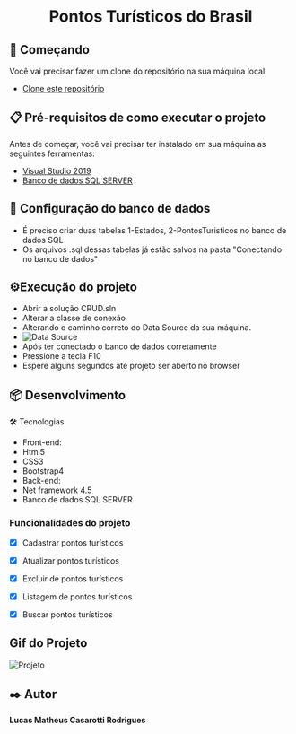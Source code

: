 
<h1 align="center">Pontos Turísticos do Brasil</h1>

## 🚀 Começando
Você vai precisar fazer um clone do repositório na sua máquina local
* [Clone este repositório](https://github.com/Lucas-Casarotti/Projetos/tree/main/02%20-%20Back-end/04%20-%20C%23%20e%20ASP.NET/01%20-%20Pontos%20Tur%C3%ADsticos%20do%20Brasil)


## 📋 Pré-requisitos de como executar o projeto
Antes de começar, você vai precisar ter instalado em sua máquina as seguintes ferramentas:
* [Visual Studio 2019](https://visualstudio.microsoft.com/pt-br/downloads/)
* [Banco de dados SQL SERVER](https://docs.microsoft.com/pt-br/sql/ssms/download-sql-server-management-studio-ssms?view=sql-server-ver15)

## 🔧 Configuração do banco de dados
* É preciso criar duas tabelas 1-Estados, 2-PontosTuristicos no banco de dados SQL
* Os arquivos .sql dessas tabelas já estão salvos na pasta "Conectando no banco de dados"

## ⚙️Execução do projeto 
* Abrir a solução CRUD.sln
* Alterar a classe de conexão
* Alterando o caminho correto do Data Source da sua máquina.
* <img src="https://github.com/Lucas-Casarotti/Teste01/blob/main/Conectando%20no%20banco/DataSource.png" align="left" alt="Data Source">
* Após ter conectado o banco de dados corretamente
* Pressione a tecla F10
* Espere alguns segundos até projeto ser aberto no browser

## 📦 Desenvolvimento
🛠 Tecnologias
* Front-end:
* Html5
* CSS3
* Bootstrap4
* Back-end:
* Net framework 4.5
* Banco de dados SQL SERVER

### Funcionalidades do projeto
- [x] Cadastrar pontos turísticos
- [x] Atualizar pontos turísticos
- [x] Excluir de pontos turísticos
- [x] Listagem de pontos turísticos
- [x] Buscar pontos turísticos


## Gif do Projeto
![Projeto](https://github.com/Lucas-Casarotti/Teste01/blob/main/Projeto.gif)
## ✒️ Autor

  **Lucas Matheus Casarotti Rodrigues** 

